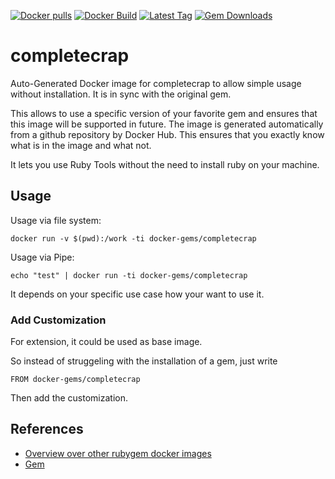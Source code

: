 [![Docker pulls](https://img.shields.io/docker/pulls/rubygem/completecrap.svg)](https://hub.docker.com/r/rubygem/completecrap/)
[![Docker Build](https://img.shields.io/docker/automated/rubygem/completecrap.svg)](https://hub.docker.com/r/rubygem/completecrap/)
[![Latest Tag](https://img.shields.io/github/tag/docker-rubygem/completecrap.svg)](https://hub.docker.com/r/rubygem/completecrap/)
[![Gem Downloads](https://img.shields.io/gem/dt/completecrap.svg)](https://rubygems.org/gems/completecrap/)
# completecrap

Auto-Generated Docker image for completecrap to allow simple usage without installation.
It is in sync with the original gem.

This allows to use a specific version of your favorite gem and ensures that this image will be supported in future.
The image is generated automatically from a github repository by Docker Hub.
This ensures that you exactly know what is in the image and what not.

It lets you use Ruby Tools without the need to install ruby on your machine.

## Usage

Usage via file system:

`docker run -v $(pwd):/work -ti docker-gems/completecrap`

Usage via Pipe:

`echo "test" | docker run -ti docker-gems/completecrap`

It depends on your specific use case how your want to use it.

### Add Customization

For extension, it could be used as base image.

So instead of struggeling with the installation of a gem, just write

`FROM docker-gems/completecrap`

Then add the customization.

## References

 - [Overview over other rubygem docker images](https://github.com/thinkbot/docker-rubygem)
 - [Gem](https://rubygems.org/gems/completecrap/)
